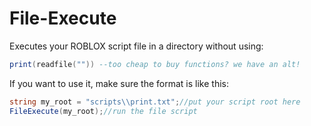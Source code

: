 # File-Execute

Executes your ROBLOX script file in a directory without using:
```lua
print(readfile("")) --too cheap to buy functions? we have an alt!
```

If you want to use it, make sure the format is like this:
```csharp
string my_root = "scripts\\print.txt";//put your script root here
FileExecute(my_root);//run the file script
```

